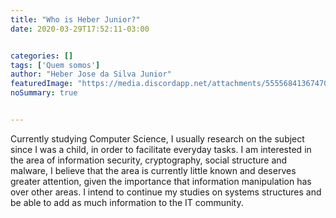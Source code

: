 ```yaml
---
title: "Who is Heber Junior?"
date: 2020-03-29T17:52:11-03:00


categories: []
tags: ['Quem somos']
author: "Heber Jose da Silva Junior"
featuredImage: "https://media.discordapp.net/attachments/555568413674700800/693950564836442214/teste1.png?width=957&height=386"
noSummary: true


---
```




Currently studying Computer Science, I usually research on the subject since I was a child, in order to facilitate everyday tasks.
I am interested in the area of ​​information security, cryptography, social structure and malware, I believe that the area is currently little known and deserves greater attention, given the importance that information manipulation has over other areas.
I intend to continue my studies on systems structures and be able to add as much information to the IT community.